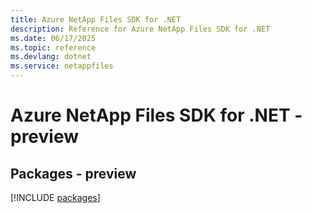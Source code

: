 ```yaml
---
title: Azure NetApp Files SDK for .NET
description: Reference for Azure NetApp Files SDK for .NET
ms.date: 06/17/2025
ms.topic: reference
ms.devlang: dotnet
ms.service: netappfiles
---
```

# Azure NetApp Files SDK for .NET - preview
## Packages - preview
[!INCLUDE [packages](netapp-files-index.md)]